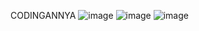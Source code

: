 



CODINGANNYA
![image](https://github.com/CynranF/posttest2_Farhan/assets/144854406/71e38cd6-59c5-4771-9814-81c44265ccde)
![image](https://github.com/CynranF/posttest2_Farhan/assets/144854406/b7d63737-7613-4834-8d86-a2c1b05390b3)
![image](https://github.com/CynranF/posttest2_Farhan/assets/144854406/5944a5de-1d6b-49a0-95b1-de0c0f89be6a)





